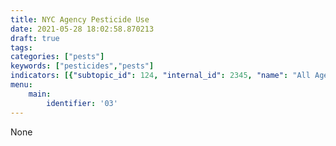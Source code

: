 ```yaml
---
title: NYC Agency Pesticide Use
date: 2021-05-28 18:02:58.870213
draft: true
tags: 
categories: ["pests"]
keywords: ["pesticides","pests"]
indicators: [{"subtopic_id": 124, "internal_id": 2345, "name": "All Agency Use of \"Best Practice\" Products", "URL": "https://a816-dohbesp.nyc.gov/IndicatorPublic/VisualizationData.aspx?id=2345,719b87,124,Summarize"}, {"subtopic_id": 124, "internal_id": 2348, "name": "All Agency Use of Fungicides", "URL": "https://a816-dohbesp.nyc.gov/IndicatorPublic/VisualizationData.aspx?id=2348,719b87,124,Summarize"}, {"subtopic_id": 124, "internal_id": 2351, "name": "All Agency Use of Herbicides", "URL": "https://a816-dohbesp.nyc.gov/IndicatorPublic/VisualizationData.aspx?id=2351,719b87,124,Summarize"}, {"subtopic_id": 124, "internal_id": 2354, "name": "All Agency Use of Insecticides", "URL": "https://a816-dohbesp.nyc.gov/IndicatorPublic/VisualizationData.aspx?id=2354,719b87,124,Summarize"}, {"subtopic_id": 124, "internal_id": 2357, "name": "All Agency Use of Rodenticides", "URL": "https://a816-dohbesp.nyc.gov/IndicatorPublic/VisualizationData.aspx?id=2357,719b87,124,Summarize"}]
menu:
    main:
        identifier: '03'
---
```


None
